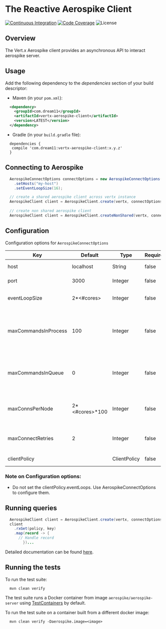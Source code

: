 # The Reactive Aerospike Client

[![Continuous Integration](https://github.com/dream11/vertx-aerospike-client/actions/workflows/ci.yml/badge.svg)](https://github.com/dream11/vertx-aerospike-client/actions/workflows/ci.yml)
[![Code Coverage](https://codecov.io/gh/dream11/vertx-aerospike-client/branch/master/graph/badge.svg)](https://codecov.io/gh/dream11/vertx-aerospike-client)
![License](https://img.shields.io/badge/license-MIT-green.svg)

## Overview

The Vert.x Aerospike client provides an asynchronous API to interact aerospike server.

## Usage

Add the following dependency to the *dependencies* section of your build descriptor:

- Maven (in your `pom.xml`):
```xml
  <dependency>
    <groupId>com.dream11</groupId>
    <artifactId>vertx-aerospike-client</artifactId>
    <version>LATEST</version>
  </dependency>
```

- Gradle (in your `build.gradle` file):
```
  dependencies {
   compile 'com.dream11:vertx-aerospike-client:x.y.z'
  }
```

## Connecting to Aerospike

```java
  AerospikeConnectOptions connectOptions = new AerospikeConnectOptions()
    .setHosts("my-host")
    .setEventLoopSize(16);

  // create a shared aerospike client across vertx instance
  AerospikeClient client = AerospikeClient.create(vertx, connectOptions);
  
  // create non shared aerospike client
  AerospikeClient client = AerospikeClient.createNonShared(vertx, connectOptions);
```

## Configuration

Configuration options for `AerospikeConnectOptions`

| Key | Default  | Type  | Required | Description |
| --- | --- | --- | --- | --- |
| host | localhost | String | false | Aerospike server host |
| port | 3000 | Integer | false | Aerospike server port |
| eventLoopSize | 2*<#cores> | Integer | false | Number of EventLoop threads |
| maxCommandsInProcess | 100 | Integer | false | Maximum number of commands in process on each EventLoop thread |
| maxCommandsInQueue | 0 | Integer | false | Maximum number of commands in each EventLoop's queue |
| maxConnsPerNode | 2*<#cores>*100 | Integer | false | Maximum number of connections to one server node |
| maxConnectRetries | 2 | Integer | false | Maximum number of retries to connect |
| clientPolicy | <ClientPolicy with replica policy MASTER_PROLES> | ClientPolicy | false | Aerospike client policy |

### Note on Configuration options:
* Do not set the clientPolicy.eventLoops. Use AerospikeConnectOptions to configure them.

## Running queries

```java
  AerospikeClient client = AerospikeClient.create(vertx, connectOptions);
  client
    .rxGet(policy, key)
    .map(record -> {
      // Handle record
        })...
```

Detailed documentation can be found [here](https://javadoc.io/doc/com.dream11/vertx-aerospike-client/latest/index.html).

## Running the tests

To run the test suite:
```shell
  mvn clean verify
```
The test suite runs a Docker container from image `aerospike/aerospike-server` using [TestContainers](https://www.testcontainers.org/)
by default.

To run the test suite on a container built from a different docker image:
```shell
  mvn clean verify -Daerospike.image=<image>
```
